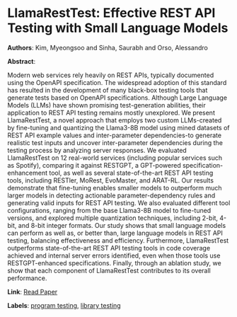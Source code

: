 # LlamaRestTest: Effective REST API Testing with Small Language Models

**Authors**: Kim, Myeongsoo and Sinha, Saurabh and Orso, Alessandro

**Abstract**:

Modern web services rely heavily on REST APIs, typically documented using the OpenAPI specification. The widespread adoption of this standard has resulted in the development of many black-box testing tools that generate tests based on OpenAPI specifications. Although Large Language Models (LLMs) have shown promising test-generation abilities, their application to REST API testing remains mostly unexplored. We present LlamaRestTest, a novel approach that employs two custom LLMs-created by fine-tuning and quantizing the Llama3-8B model using mined datasets of REST API example values and inter-parameter dependencies-to generate realistic test inputs and uncover inter-parameter dependencies during the testing process by analyzing server responses. We evaluated LlamaRestTest on 12 real-world services (including popular services such as Spotify), comparing it against RESTGPT, a GPT-powered specification-enhancement tool, as well as several state-of-the-art REST API testing tools, including RESTler, MoRest, EvoMaster, and ARAT-RL. Our results demonstrate that fine-tuning enables smaller models to outperform much larger models in detecting actionable parameter-dependency rules and generating valid inputs for REST API testing. We also evaluated different tool configurations, ranging from the base Llama3-8B model to fine-tuned versions, and explored multiple quantization techniques, including 2-bit, 4-bit, and 8-bit integer formats. Our study shows that small language models can perform as well as, or better than, large language models in REST API testing, balancing effectiveness and efficiency. Furthermore, LlamaRestTest outperforms state-of-the-art REST API testing tools in code coverage achieved and internal server errors identified, even when those tools use RESTGPT-enhanced specifications. Finally, through an ablation study, we show that each component of LlamaRestTest contributes to its overall performance.

**Link**: [Read Paper](https://doi.org/10.1145/3715737)

**Labels**: [program testing](../../labels/program_testing.md), [library testing](../../labels/library_testing.md)
